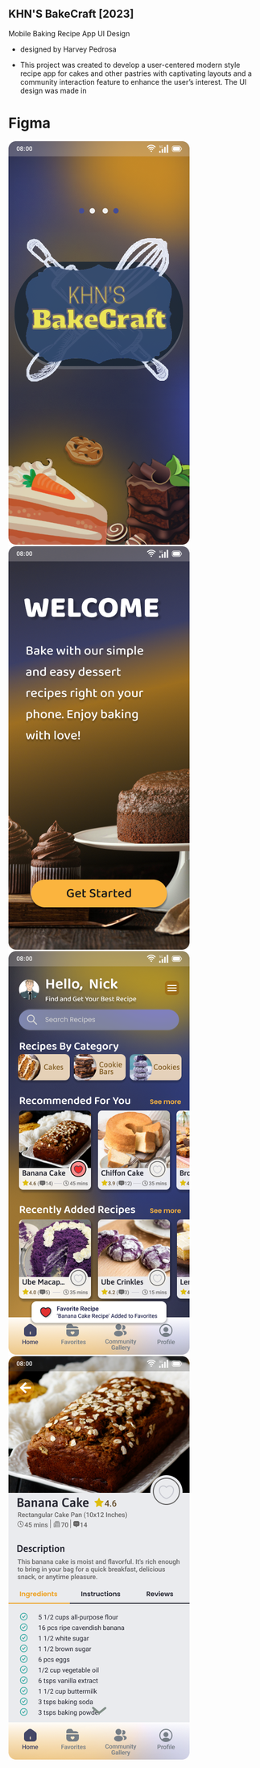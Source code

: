 ## KHN'S BakeCraft [2023]
Mobile Baking Recipe App UI Design
- designed by Harvey Pedrosa


- This project was created to develop a user-centered modern style recipe app for cakes and other pastries with captivating layouts and a community interaction feature to enhance the user’s interest. The UI design was made in
# Figma

![1 Image](https://github.com/Harveyq999/Mobile-Baking-Recipe-App-UI/blob/main/Loading%20Screen.png)
![2 Image](https://github.com/Harveyq999/Mobile-Baking-Recipe-App-UI/blob/main/Welcome%20Page.png)
![3 Image](https://github.com/Harveyq999/Mobile-Baking-Recipe-App-UI/blob/main/Favorite%20Recipe%20Selection.png)
![4 Image](https://github.com/Harveyq999/Mobile-Baking-Recipe-App-UI/blob/main/Banana%20Cake%20Ingredients.png)
